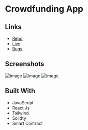 # Crowdfunding App

## Links
- [Repo](https://github.com/michael-padin/crowdfunding-app/ "Github Repo")
- [Live](https://crowdfunding-app-demo.netlify.app/ "Live View")
- [Bugs](https://github.com/michael-padin/crowdfunding-app/issues "Issues Page")

## Screenshots
![image](https://user-images.githubusercontent.com/75446003/216948221-1291e7ac-6964-4083-b6f0-6e9081a68f76.png)
![image](https://user-images.githubusercontent.com/75446003/216948287-46de48bb-0d59-4d73-9a08-fcb145249e6a.png)
![image](https://user-images.githubusercontent.com/75446003/216948374-2643f64e-730f-48b4-b5dc-99e4ed27187e.png)


## Built With

- JavaScript
- React Js
- Tailwind
- Solidty
- Smart Contract
